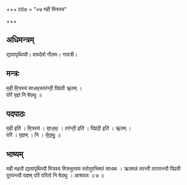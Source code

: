 +++
title = "०७ मही मित्रस्य"

+++
## अधिमन्त्रम्
द्यावापृथिव्यौ। वामदेवो गौतमः। गायत्री।

## मन्त्रः
म॒ही मि॒त्रस्य॑ साधथ॒स्तर॑न्ती॒ पिप्र॑ती ऋ॒तम् ।  
परि॑ य॒ज्ञं नि षे॑दथुः ॥

## पदपाठः
म॒ही इति॑ । मि॒त्रस्य॑ । सा॒ध॒थः॒ । तर॑न्ती॒ इति॑ । पिप्र॑ती॒ इति॑ । ऋ॒तम् ।  
परि॑ । य॒ज्ञम् । नि । से॒द॒थुः॒ ॥

## भाष्यम्
मही महतौ द्यावापृथिव्यौ मित्रस्य मित्रभुतस्य स्तोतुरभिमतं साधथः । ऋतमन्नं तरन्ती तारयन्त्यौ पिप्रती पूरयन्त्यौ यज्ञम् परि परितो नि षेदथुः । आश्रयतः ॥ ७ ॥